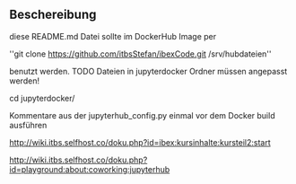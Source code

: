 ## Beschereibung

diese README.md Datei sollte im DockerHub Image per 

''git clone https://github.com/itbsStefan/ibexCode.git  /srv/hubdateien''

benutzt werden. TODO Dateien in jupyterdocker Ordner müssen angepasst werden!

cd jupyterdocker/ 

Kommentare aus der jupyterhub_config.py einmal vor dem Docker build ausführen

http://wiki.itbs.selfhost.co/doku.php?id=ibex:kursinhalte:kursteil2:start

http://wiki.itbs.selfhost.co/doku.php?id=playground:about:coworking:jupyterhub



